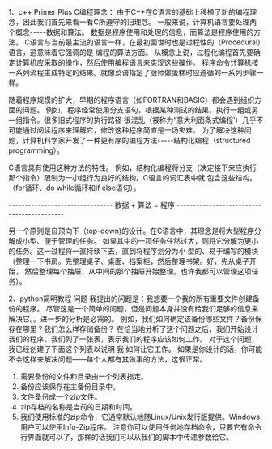 1、c++ Primer Plus
C编程理念：
由于C++在C语言的基础上移植了新的编程理念，因此我们首先来看一看C所遵守的旧理念。
一般来说，计算机语言要处理两个概念-----数据和算法。
数据是程序使用和处理的信息，而算法是程序使用的方法。
C语言与当前最主流的语言一样，在最初面世时也是过程性的（Procedural）语言，这意味着它强调的是
编程的算法方面。
从概念上说，过程化编程首先要确定计算机应采取的操作，然后使用编程语言来实现这些操作。
程序命令计算机按一系列流程生成特定的结果。就像菜谱指定了厨师做蛋糕时应遵循的一系列步骤一样。

随着程序规模的扩大，早期的程序语言（如FORTRAN和BASIC）都会遇到组织方面的问题。
例如，程序经常使用分支语句，根据某种测试的结果，执行一组或另一组指令。很多旧式程序的执行路径
很混乱（被称为“意大利面条式编程’）几乎不可能通过阅读程序来理解它，修改这种程序简直是一场灾难。
为了解决这种问题，计算机科学家开发了一种更有序的编程方法-----结构化编程（structured programming）。

C语言具有使用这种方法的特性。
例如，结构化编程将分支（决定接下来应执行那个指令）限制为一小组行为良好的结构。C语言的词汇表中就
包含这些结构。（for循环、do while循环和if else语句）。

-------------------------------- 数据 + 算法 = 程序 -------------------------------------------

另一个原则是自顶向下（top-down)的设计。在C语言中，其理念是将大型程序分解成小型、便于管理的任务。
如果其中的一项任务任然过大，则将它分解为更小的任务。这一过程将一直持续下去，直到将程序划分为小
型的、易于编写的模块（整理一下书房。先整理桌子、桌面、档案柜，然后整理书架。好，先从桌子开始，
然后整理每个抽屉，从中间的那个抽屉开始整理。也许我都可以管理这项任务）。


2、python简明教程
问题
我提出的问题是：我想要一个我的所有重要文件创建备份的程序。
尽管这是一个简单的问题，但是问题本身并没有给我们足够的信息来解决它。。进一步的分析是必需的。
例如，我们如何确定该备份哪些文件？备份保存在哪里？我们怎么样存储备份？
在恰当地分析了这个问题之后，我们开始设计我们的程序。我们列了一张表，表示我们的程序应该如何工作。
对于这个问题，我已经创建了下面这个列表以说明 我 如何让它工作。
如果是你设计的话，你可能不会这样来解决问题——每个人都有其做事的方法，这很正常。

1. 需要备份的文件和目录由一个列表指定。
2. 备份应该保存在主备份目录中。
3. 文件备份成一个zip文件。
4. zip存档的名称是当前的日期和时间。
5. 我们使用标准的zip命令，它通常默认地随Linux/Unix发行版提供。Windows用户可以使用Info-Zip程序。
注意你可以使用任何地存档命令，只要它有命令行界面就可以了，那样的话我们可以从我们的脚本中传递参数给它。



